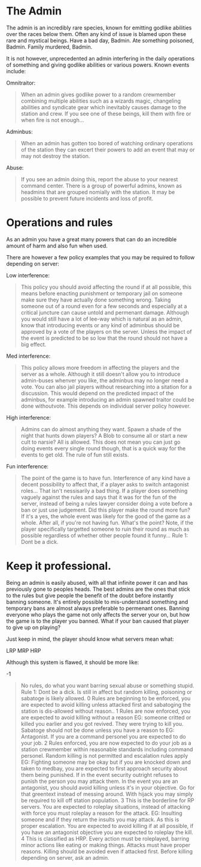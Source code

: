 # The Admin

The admin is an incredibly rare species, known for emitting godlike abilities over the races below them.
Often any kind of issue is blamed upon these rare and mystical beings. Have a bad day, Badmin. Ate something poisoned, Badmin. Family murdered, Badmin.

It is not however, unprecedented an admin interfering in the daily operations of something and giving godlike abilities or various powers.
Known events include:

Omnitraitor:
> When an admin gives godlike power to a random crewmember combining multiple abilities such as a wizards magic, changeling abilities and syndicate gear
which inevitably causes damage to the station and crew. If you see one of these beings, kill them with fire or when fire is not enough...

Adminbus:
> When an admin has gotten too bored of watching ordinary operations of the station they can excert their powers to add an event that may or may not destroy the station.

Abuse:
> If you see an admin doing this, report the abuse to your nearest command center. There is a group of powerful admins, known as headmins that are grouped nomially with the station.
It may be possible to prevent future incidents and loss of profit.

# Operations and rules

As an admin you have a great many powers that can do an incredible amount of harm and also fun when used.

There are however a few policy examples that you may be required to follow depending on server:

Low interference:
> This policy you should avoid affecting the round if at all possible, this means before enacting punishment or temporary jail on someone make sure they have actually done something wrong.
Taking someone out of a round even for a few seconds and especially at a critical juncture can cause untold and permenant damage.
Although you would still have a lot of lee-way which is natural as an admin, know that introducing events or any kind of adminbus should be approved by a vote of the players
on the server. Unless the impact of the event is predicted to be so low that the round should not have a big effect.

Med interference:

> This policy allows more freedom in affecting the players and the server as a whole. Although it still doesn't allow you to introduce admin-buses whenver you like, the
adminbus may no longer need a vote. You can also jail players without researching into a sitation for a discussion. 
This would depend on the predicted impact of the adminbus, for example introducing an admin spawned traitor could be done withoutvote. 
This depends on individual server policy however.

High interference:

> Admins can do almost anything they want. Spawn a shade of the night that hunts down players? A Blob to consume all or start a new cult to narsie? All is allowed.
This does not mean you can just go doing events every single round though, that is a quick way for the events to get old. The rule of fun still exists.

Fun interference:

> The point of the game is to have fun. Interference of any kind have a decent possibility to affect that, if a player asks to switch antagonist roles... That isn't nessisarily a bad thing.
If a player does something vaguely against the rules and says that it was for the fun of the server, instead of being a rules lawyer consider doing a vote before a ban or just use judgement.
Did this player make the round more fun? If it's a yes, the whole event was likely for the good of the game as a whole. After all, if you're not having fun. What's the point?
Note, if the player specifically targetted someone to ruin their round as much as possible regardless of whether other people found it funny... Rule 1: Dont be a dick.

# Keep it professional.

Being an admin is easily abused, with all that infinite power it can and has previously gone to peoples heads. The best admins are the ones that stick to the rules but give people
the benefit of the doubt before instantly banning someone. It's entirely possible to mis-understand something and temporary bans are almost always preferable to permenant ones.
Banning everyone who plays the game not only affects the server your on, but how the game is to the player you banned. What if your ban caused that player to give up on playing?

Just keep in mind, the player should know what servers mean what:

LRP
MRP
HRP

Although this system is flawed, it should be more like:

-1
> No rules, do what you want barring sexual abuse or something stupid. Rule 1: Dont be a dick. Is still in affect but random killing, poisoning or sabatoge is likely allowed.
0
> Rules are beginning to be enforced, you are expected to avoid killing unless attacked first and sabatoging the station is dis-allowed without reason..
1
> Rules are now enforced, you are expected to avoid killing without a reason EG: someone critted or killed you earlier and you got revived. They were trying to kill you. 
Sabatoge should not be done unless you have a reason to EG: Antagonist.
If you are a command personel you are expected to do your job.
2
> Rules enforced, you are now expected to do your job as a station crewmember within reasonable standards including command personel. 
Random killing is not permitted and escalation rules apply EG: Fighting someone may be okay but if you are knocked down and taken to medbay, you are expected to first approach
security about them being punished. If in the event security outright refuses to punish the person you may attack them.
In the event you are an antagonist, you should avoid killing unless it's in your objective. Go for that greentext instead of messing around.
With hijack you may simply be required to kill off station population.
3
> This is the borderline for RP servers.
You are expected to roleplay situations, instead of attacking with force you must roleplay a reason for the attack. EG: Insulting someone and if they return the insults you may 
attack. As this is proper escalation.
You are expected to avoid killing if at all possible, if you have an antagonist objective you are expected to roleplay the kill.
4
> This is classified as HRP.
Every action must be roleplayed, barring minor actions like eating or making things.
Attacks must have proper reasons.
Killing should be avoided even if attacked first.
Before killing depending on server, ask an admin.




